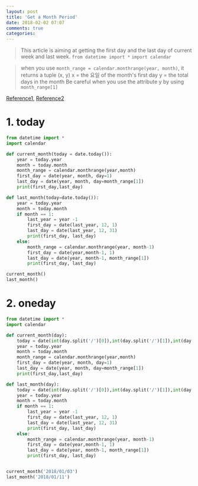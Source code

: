```yaml
---
layout: post
title: 'Get a Month Period'
date: 2018-02-02 07:07
comments: true
categories: 
---
```

> This article is aiming at getting the first day and the last day of current week and last week.
> ```from datetime import *```
> ```import calendar```

> when you use ```month_range = calendar.monthrange(year, month)```, it returns a tuple (x, y)
x = the 요일 of the month's first day
y = the total days in the month
Be careful when you use the attribute y by using ```month_range[1]```

[Reference1](http://python3-cookbook.readthedocs.io/zh_CN/latest/c03/p14_date_range_for_current_month.html), [Reference2](http://blog.csdn.net/yannanxiu/article/details/53809600) 


# 1. today 

```python
from datetime import *
import calendar

def current_month(today = date.today()):
    year = today.year
    month = today.month
    month_range = calendar.monthrange(year,month)
    first_day = date(year, month, day=1)
    last_day = date(year, month, day=month_range[1])
    print(first_day,last_day)

def last_month(today=date.today()):
    year = today.year
    month = today.month
    if month == 1:
        last_year = year -1
        first_day = date(last_year, 12, 1)
        last_day = date(last_year, 12, 31)
        print(first_day, last_day)
    else:
        month_range = calendar.monthrange(year, month-1)
        first_day = date(year,month-1, 1)
        last_day = date(year, month-1, month_range[1])
        print(first_day, last_day)

current_month()
last_month()
```

# 2. oneday

```python
from datetime import *
import calendar

def current_month(day):
    today = date(int(day.split('/')[0]),int(day.split('/')[1]),int(day.split('/')[2]))
    year = today.year
    month = today.month
    month_range = calendar.monthrange(year,month)
    first_day = date(year, month, day=1)
    last_day = date(year, month, day=month_range[1])
    print(first_day,last_day)

def last_month(day):
    today = date(int(day.split('/')[0]),int(day.split('/')[1]),int(day.split('/')[2]))
    year = today.year
    month = today.month
    if month == 1:
        last_year = year -1
        first_day = date(last_year, 12, 1)
        last_day = date(last_year, 12, 31)
        print(first_day, last_day)
    else:
        month_range = calendar.monthrange(year, month-1)
        first_day = date(year,month-1, 1)
        last_day = date(year, month-1, month_range[1])
        print(first_day, last_day)


current_month('2018/01/03')
last_month('2018/01/11')
```

